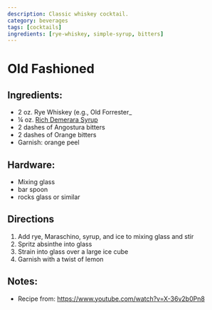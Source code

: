 ```yaml
---
description: Classic whiskey cocktail. 
category: beverages
tags: [cocktails]
ingredients: [rye-whiskey, simple-syrup, bitters]
---
```


# Old Fashioned

## Ingredients:

- 2 oz. Rye Whiskey (e.g., Old Forrester_
- ¼ oz. [Rich Demerara Syrup](./Cocktail-Ingredients.html#rich-demerara-syrup)
- 2 dashes of Angostura bitters
- 2 dashes of Orange bitters
- Garnish: orange peel

## Hardware:

- Mixing glass
- bar spoon
- rocks glass or similar

## Directions

1. Add rye, Maraschino, syrup, and ice to mixing glass and stir
2. Spritz absinthe into glass
3. Strain into glass over a large ice cube
4. Garnish with a twist of lemon

## Notes:

- Recipe from: <https://www.youtube.com/watch?v=X-36v2b0Pn8>
